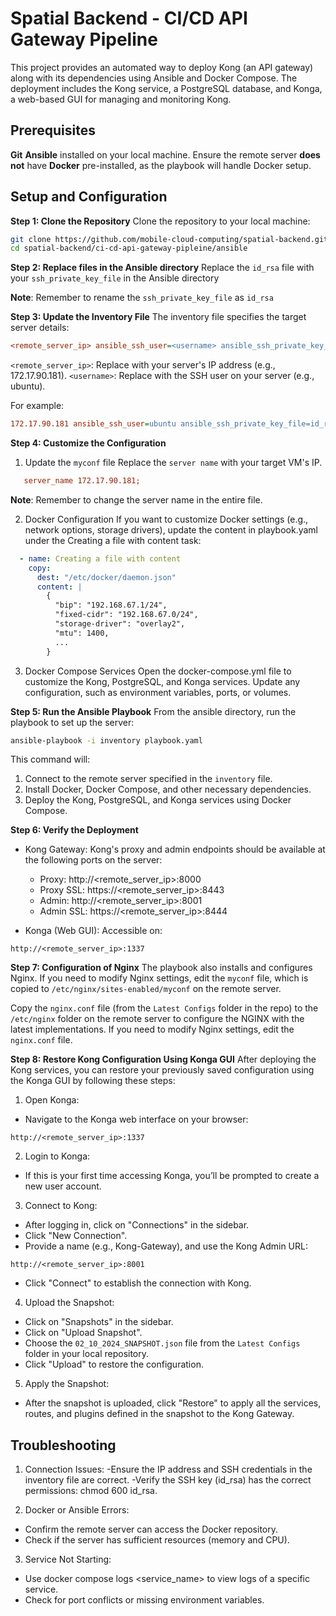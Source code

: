 # Spatial Backend - CI/CD API Gateway Pipeline

This project provides an automated way to deploy Kong (an API gateway) along with its dependencies using Ansible and Docker Compose. The deployment includes the Kong service, a PostgreSQL database, and Konga, a web-based GUI for managing and monitoring Kong.

## Prerequisites
**Git**
**Ansible** installed on your local machine.
Ensure the remote server **does not** have **Docker** pre-installed, as the playbook will handle Docker setup.

## Setup and Configuration

**Step 1: Clone the Repository**
Clone the repository to your local machine:
   ```bash
   git clone https://github.com/mobile-cloud-computing/spatial-backend.git
cd spatial-backend/ci-cd-api-gateway-pipleine/ansible
   ```

**Step 2: Replace files in the Ansible directory**
Replace the `id_rsa` file with your `ssh_private_key_file` in the Ansible directory 

**Note**: Remember to rename the `ssh_private_key_file` as `id_rsa`

**Step 3: Update the Inventory File**
The inventory file specifies the target server details:
  ```ini
<remote_server_ip> ansible_ssh_user=<username> ansible_ssh_private_key_file=id_rsa
  ```

`<remote_server_ip>`: Replace with your server's IP address (e.g., 172.17.90.181).
`<username>`: Replace with the SSH user on your server (e.g., ubuntu).

For example:
 ```ini
172.17.90.181 ansible_ssh_user=ubuntu ansible_ssh_private_key_file=id_rsa
 ```

**Step 4: Customize the Configuration**
1. Update the `myconf` file
Replace the `server name` with your target VM's IP.
 ```ini
    server_name 172.17.90.181;
 ```
**Note**: Remember to change the server name in the entire file.

2. Docker Configuration
If you want to customize Docker settings (e.g., network options, storage drivers), update the content in playbook.yaml under the Creating a file with content task:

```yaml
  - name: Creating a file with content
    copy:
      dest: "/etc/docker/daemon.json"
      content: |
        {
          "bip": "192.168.67.1/24",
          "fixed-cidr": "192.168.67.0/24",
          "storage-driver": "overlay2",
          "mtu": 1400,
          ...
        }
```
3. Docker Compose Services
Open the docker-compose.yml file to customize the Kong, PostgreSQL, and Konga services. Update any configuration, such as environment variables, ports, or volumes.

**Step 5: Run the Ansible Playbook**
From the ansible directory, run the playbook to set up the server:
```bash
ansible-playbook -i inventory playbook.yaml
```

This command will:
1. Connect to the remote server specified in the `inventory` file.
2. Install Docker, Docker Compose, and other necessary dependencies.
3. Deploy the Kong, PostgreSQL, and Konga services using Docker Compose.

**Step 6: Verify the Deployment**
- Kong Gateway: Kong's proxy and admin endpoints should be available at the following ports on the server:
  - Proxy: http://<remote_server_ip>:8000
  - Proxy SSL: https://<remote_server_ip>:8443
  - Admin: http://<remote_server_ip>:8001
  - Admin SSL: https://<remote_server_ip>:8444

- Konga (Web GUI): Accessible on:
```arduino
http://<remote_server_ip>:1337
```

**Step 7: Configuration of Nginx**
The playbook also installs and configures Nginx. If you need to modify Nginx settings, edit the `myconf` file, which is copied to `/etc/nginx/sites-enabled/myconf` on the remote server. 

Copy the `nginx.conf` file (from the `Latest Configs` folder in the repo) to the `/etc/nginx` folder on the remote server to configure the NGINX with the latest implementations. If you need to modify Nginx settings, edit the `nginx.conf` file.

**Step 8: Restore Kong Configuration Using Konga GUI**
After deploying the Kong services, you can restore your previously saved configuration using the Konga GUI by following these steps:

1. Open Konga:
- Navigate to the Konga web interface on your browser:
```arduino
http://<remote_server_ip>:1337
```

2. Login to Konga:
- If this is your first time accessing Konga, you’ll be prompted to create a new user account.

3. Connect to Kong:
- After logging in, click on "Connections" in the sidebar.
- Click "New Connection".
- Provide a name (e.g., Kong-Gateway), and use the Kong Admin URL:
```arduino
http://<remote_server_ip>:8001
```
- Click "Connect" to establish the connection with Kong.

4. Upload the Snapshot:
- Click on "Snapshots" in the sidebar.
- Click on "Upload Snapshot".
- Choose the `02_10_2024_SNAPSHOT.json` file from the `Latest Configs` folder in your local repository.
- Click "Upload" to restore the configuration.

5. Apply the Snapshot:
- After the snapshot is uploaded, click "Restore" to apply all the services, routes, and plugins defined in the snapshot to the Kong Gateway.

## Troubleshooting

1. Connection Issues:
-Ensure the IP address and SSH credentials in the inventory file are correct.
-Verify the SSH key (id_rsa) has the correct permissions: chmod 600 id_rsa.

2. Docker or Ansible Errors:
- Confirm the remote server can access the Docker repository.
- Check if the server has sufficient resources (memory and CPU).

3. Service Not Starting:
- Use docker compose logs <service_name> to view logs of a specific service.
- Check for port conflicts or missing environment variables.
